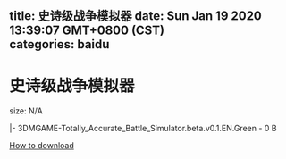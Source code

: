 
title: 史诗级战争模拟器
date: Sun Jan 19 2020 13:39:07 GMT+0800 (CST)    
categories: baidu
---

# 史诗级战争模拟器
size: N/A
 
 
|- 3DMGAME-Totally_Accurate_Battle_Simulator.beta.v0.1.EN.Green - 0 B

[How to download](https://bpcam.bemobtrk.com/go/2ceec3aa-1ca2-46d6-b9ff-aaa5c184517c?jno=1196)